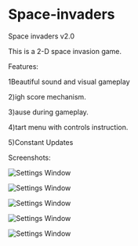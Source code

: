 # Space-invaders

Space invaders v2.0

This is a 2-D space invasion game.

Features:

1Beautiful sound and visual gameplay

2)igh score mechanism.

3)ause during gameplay.

4)tart menu with controls instruction.

5)Constant Updates

Screenshots:

![Settings Window](https://raw.github.com/chandradharrao/Space-invaders/master/menu.png)

![Settings Window](https://raw.github.com/chandradharrao/Space-invaders/master/gameplay.png)

![Settings Window](https://raw.github.com/chandradharrao/Space-invaders/master/pause.png)

![Settings Window](https://raw.github.com/chandradharrao/Space-invaders/master/gameover.png)

![Settings Window](https://raw.github.com/chandradharrao/Space-invaders/master/quit.png)
